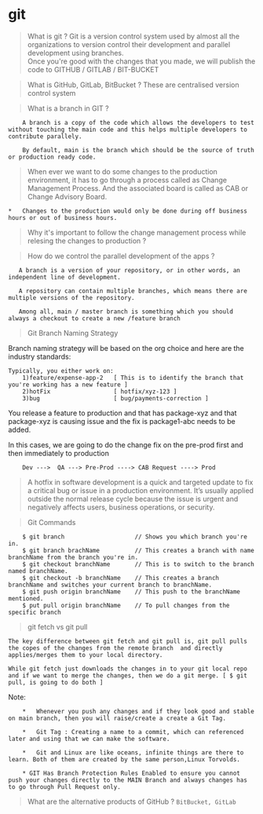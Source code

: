 # git

> What is git ?
Git is a version control system used by almost all the organizations to version control their development and parallel development using branches.  
Once you're good with the changes that you made, we will publish the code to GITHUB / GITLAB / BIT-BUCKET

> What is GitHub, GitLab, BitBucket ?
These are centralised version control system

> What is a branch in GIT ?

```
    A branch is a copy of the code which allows the developers to test without touching the main code and this helps multiple developers to contribute parallely.

    By default, main is the branch which should be the source of truth or production ready code.

```

> When ever we want to do some changes to the production environment, it has to go through a process called as Change Management Process.
And the associated board is called as CAB or Change Advisory Board.

    *   Changes to the production would only be done during off business hours or out of business hours.

> Why it's important to follow the change management process while relesing the changes to production ?


> How do we control the parallel development of the apps ?

```
   A branch is a version of your repository, or in other words, an independent line of development. 
   
   A repository can contain multiple branches, which means there are multiple versions of the repository.

   Among all, main / master branch is something which you should always a checkout to create a new /feature branch
```

> Git Branch Naming Strategy

Branch naming strategy will be based on the org choice and here are the industry standards:

    Typically, you either work on:
        1)feature/expense-app-2   [ This is to identify the branch that you're working has a new feature ]
        2)hotFix                  [ hotfix/xyz-123 ]
        3)bug                     [ bug/payments-correction ]

You release a feature to production and that has package-xyz and that package-xyz is causing issue and the fix is package1-abc needs to be added. 

In this cases, we are going to do the change fix on the pre-prod first and then immediately to production

        Dev --->  QA ---> Pre-Prod ----> CAB Request ----> Prod

> A hotfix in software development is a quick and targeted update to fix a critical bug or issue in a production environment. It’s usually applied outside the normal release cycle because the issue is urgent and negatively affects users, business operations, or security.


> Git Commands

```
    $ git branch                    // Shows you which branch you're in.
    $ git branch brachName          // This creates a branch with name branchName from the branch you're in.
    $ git checkout branchName       // This is to switch to the branch named branchName.
    $ git checkout -b branchName    // This creates a branch branchName and switches your current branch to branchName.
    $ git push origin branchName    // This push to the branchName mentioned.
    $ put pull origin branchName    // To pull changes from the specific branch
```

> git fetch   vs   git pull 

```
The key difference between git fetch and git pull is, git pull pulls the copes of the changes from the remote branch  and directly applies/merges them to your local directory. 

While git fetch just downloads the changes in to your git local repo and if we want to merge the changes, then we do a git merge. [ $ git pull, is going to do both ]
```

Note:

```
    *   Whenever you push any changes and if they look good and stable on main branch, then you will raise/create a create a Git Tag.

    *   Git Tag : Creating a name to a commit, which can referenced later and using that we can make the software.

    *   Git and Linux are like oceans, infinite things are there to learn. Both of them are created by the same person,Linux Torvolds.

    * GIT Has Branch Protection Rules Enabled to ensure you cannot push your changes directly to the MAIN Branch and always changes has to go through Pull Request only.
```

> What are the alternative products of GitHub ?
    `BitBucket, GitLab`